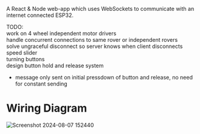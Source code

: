 A React &amp; Node web-app which uses WebSockets to communicate with an internet connected ESP32. <br>

TODO: <br>
work on 4 wheel independent motor drivers <br>
handle concurrent connections to same rover or independent rovers <br>
solve ungraceful disconnect so server knows when client disconnects <br>
speed slider <br>
turning buttons <br>
design button hold and release system <br>
 - message only sent on initial pressdown of button and release, no need for constant sending <br>

# Wiring Diagram
![Screenshot 2024-08-07 152440](https://github.com/user-attachments/assets/7f3dbc7d-6eaa-4e81-8bc7-af5b122c754c)
